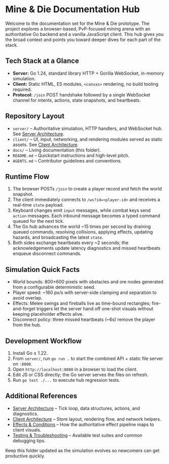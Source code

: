 # Mine & Die Documentation Hub

Welcome to the documentation set for the Mine & Die prototype. The project explores a browser-based, PvP-focused mining arena with an authoritative Go backend and a vanilla JavaScript client. This hub gives you the broad context and points you toward deeper dives for each part of the stack.

## Tech Stack at a Glance
- **Server:** Go 1.24, standard library HTTP + Gorilla WebSocket, in-memory simulation.
- **Client:** Static HTML, ES modules, `<canvas>` rendering, no build tooling required.
- **Protocol:** `/join` POST handshake followed by a single WebSocket channel for intents, actions, state snapshots, and heartbeats.

## Repository Layout
- `server/` – Authoritative simulation, HTTP handlers, and WebSocket hub. See [Server Architecture](./server.md).
- `client/` – UI, input, networking, and rendering modules served as static assets. See [Client Architecture](./client.md).
- `docs/` – Living documentation (this folder).
- `README.md` – Quickstart instructions and high-level pitch.
- `AGENTS.md` – Contributor guidelines and conventions.

## Runtime Flow
1. The browser POSTs `/join` to create a player record and fetch the world snapshot.
2. The client immediately connects to `/ws?id=<player-id>` and receives a real-time `state` payload.
3. Keyboard changes emit `input` messages, while combat keys send `action` messages. Each inbound message becomes a typed command queued for the next tick.
4. The Go hub advances the world ~15 times per second by draining queued commands, resolving collisions, applying effects, updating hazards, and broadcasting the latest `state`.
5. Both sides exchange heartbeats every ~2 seconds; the acknowledgements update latency diagnostics and missed heartbeats enqueue disconnect commands.

## Simulation Quick Facts
- World bounds: 800×600 pixels with obstacles and ore nodes generated from a configurable deterministic seed.
- Player speed: ~160 px/s with server-side clamping and separation to avoid overlap.
- Effects: Melee swings and fireballs live as time-bound rectangles; fire-and-forget triggers let the server hand off one-shot visuals without keeping placeholder effects alive.
- Disconnect policy: three missed heartbeats (~6s) remove the player from the hub.

## Development Workflow
1. Install Go ≥ 1.22.
2. From `server/`, run `go run .` to start the combined API + static file server on `:8080`.
3. Open `http://localhost:8080` in a browser to load the client.
4. Edit JS or CSS directly; the Go server serves the files on refresh.
5. Run `go test ./...` to execute hub regression tests.

## Additional References
- [Server Architecture](./server.md) – Tick loop, data structures, actions, and diagnostics.
- [Client Architecture](./client.md) – Store layout, rendering flow, and network helpers.
- [Effects & Conditions](./effects.md) – How the authoritative effect pipeline maps to client visuals.
- [Testing & Troubleshooting](./testing.md) – Available test suites and common debugging tips.

Keep this folder updated as the simulation evolves so newcomers can get productive quickly.
